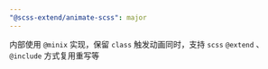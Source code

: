 ```yaml
---
"@scss-extend/animate-scss": major
---
```


内部使用 `@minix` 实现，保留 `class` 触发动画同时，支持 `scss` `@extend` 、 `@include` 方式复用重写等
